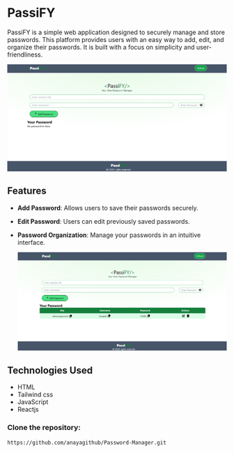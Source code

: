 
# PassiFY

PassiFY is a simple web application designed to securely manage and store passwords. This platform provides users with an easy way to add, edit, and organize their passwords. It is built with a focus on simplicity and user-friendliness.

![img](https://github.com/anayagithub/Password-Manager/blob/main/Screenshot%202024-11-22%20011901.png?raw=true)

## Features
- **Add Password**: Allows users to save their passwords securely.
- **Edit Password**: Users can edit previously saved passwords.
- **Password Organization**: Manage your passwords in an intuitive interface.

  ![img](https://github.com/anayagithub/Password-Manager/blob/main/Screenshot%202024-11-22%20011845.png?raw=true)

## Technologies Used
- HTML
- Tailwind css
- JavaScript
- Reactjs



###  Clone the repository:
```bash
https://github.com/anayagithub/Password-Manager.git



